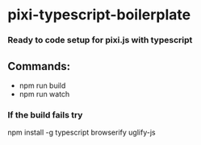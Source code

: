 # pixi-typescript-boilerplate

### Ready to code setup for pixi.js with typescript 

## Commands:
- npm run build 
- npm run watch


### If the build fails try 
npm install -g typescript browserify uglify-js 